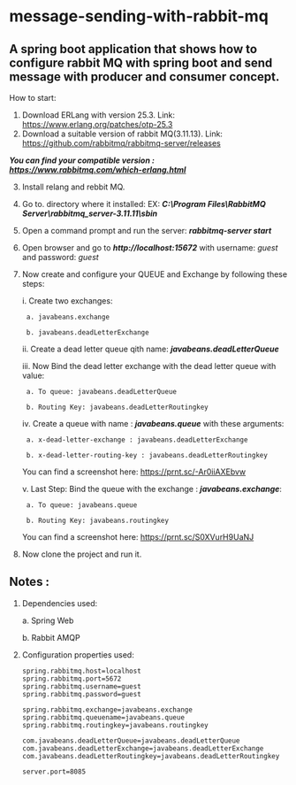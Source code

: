 # message-sending-with-rabbit-mq
## A spring boot application that shows how to configure rabbit MQ with spring boot and send message with producer and consumer concept.

How to start:
1. Download ERLang with version 25.3. Link: https://www.erlang.org/patches/otp-25.3
2. Download a suitable version of rabbit MQ(3.11.13). Link: https://github.com/rabbitmq/rabbitmq-server/releases

***You can find your compatible version : https://www.rabbitmq.com/which-erlang.html***

3. Install relang and rebbit MQ.
4. Go to. directory where it installed: EX: ***C:\Program Files\RabbitMQ Server\rabbitmq_server-3.11.11\sbin***
5. Open a command prompt and run the server: ***rabbitmq-server start***
6. Open browser and go to ***http://localhost:15672*** with username: *guest* and password: *guest*
7. Now create and configure your QUEUE and Exchange by following these steps:

    i. Create two exchanges:
        
        a. javabeans.exchange
        
        b. javabeans.deadLetterExchange
    
    ii. Create a dead letter queue qith name: ***javabeans.deadLetterQueue***
    
    iii. Now Bind the dead letter exchange with the dead letter queue with value:
        
        a. To queue: javabeans.deadLetterQueue
        
        b. Routing Key: javabeans.deadLetterRoutingkey
    
    iv. Create a queue with name : ***javabeans.queue*** with these arguments:
        
        a. x-dead-letter-exchange : javabeans.deadLetterExchange
        
        b. x-dead-letter-routing-key : javabeans.deadLetterRoutingkey
        
    You can find a screenshot here: https://prnt.sc/-Ar0iiAXEbvw

    v. Last Step: Bind the queue with the exchange : ***javabeans.exchange***:
        
        a. To queue: javabeans.queue
        
        b. Routing Key: javabeans.routingkey
        
    You can find a screenshot here: https://prnt.sc/S0XVurH9UaNJ

8. Now clone the project and run it.
    
## Notes :

  1. Dependencies used:

      a. Spring Web

      b. Rabbit AMQP

  2. Configuration properties used: 
      ```
      spring.rabbitmq.host=localhost
      spring.rabbitmq.port=5672
      spring.rabbitmq.username=guest
      spring.rabbitmq.password=guest

      spring.rabbitmq.exchange=javabeans.exchange
      spring.rabbitmq.queuename=javabeans.queue
      spring.rabbitmq.routingkey=javabeans.routingkey

      com.javabeans.deadLetterQueue=javabeans.deadLetterQueue
      com.javabeans.deadLetterExchange=javabeans.deadLetterExchange
      com.javabeans.deadLetterRoutingkey=javabeans.deadLetterRoutingkey

      server.port=8085

      ```


